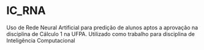 # IC_RNA
Uso de Rede Neural Artificial para predição de alunos aptos a aprovação na disciplina de  Cálculo 1 na UFPA. Utilizado como trabalho para disciplina de Inteligência Computacional 
